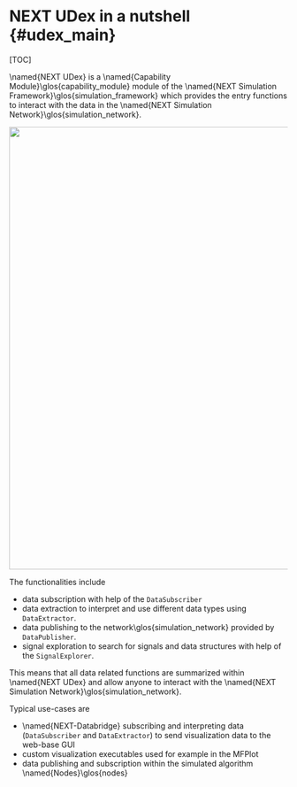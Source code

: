 NEXT UDex in a nutshell {#udex_main}
==========================
[TOC]

\named{NEXT UDex} is a \named{Capability Module}\glos{capability_module} module of the \named{NEXT Simulation Framework}\glos{simulation_framework} which provides the entry functions to interact with the data in the \named{NEXT Simulation Network}\glos{simulation_network}.

<img src="core_capabilities_udex.png" width="800">

The functionalities include
* data subscription with help of the ```DataSubscriber```
* data extraction to interpret and use different data types using ```DataExtractor```.
* data publishing to the network\glos{simulation_network} provided by ```DataPublisher```.
* signal exploration to search for signals and data structures with help of the ```SignalExplorer```.

This means that all data related functions are summarized within \named{NEXT UDex} and allow anyone to interact with the \named{NEXT Simulation Network}\glos{simulation_network}.

Typical use-cases are
* \named{NEXT-Databridge} subscribing and interpreting data (```DataSubscriber``` and ```DataExtractor```) to send visualization data to the web-base GUI
* custom visualization executables used for example in the MFPlot
* data publishing and subscription within the simulated algorithm \named{Nodes}\glos{nodes}

